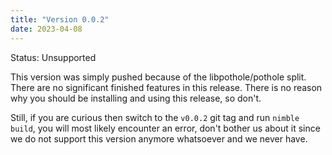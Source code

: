 ```yaml
---
title: "Version 0.0.2"
date: 2023-04-08
---
```


Status: Unsupported

This version was simply pushed because of the libpothole/pothole split. There are no significant finished features in this release.
There is no reason why you should be installing and using this release, so don't.

Still, if you are curious then switch to the `v0.0.2` git tag and run `nimble build`, you will most likely encounter an error, don't bother us about it since we do not support this version anymore whatsoever and we never have.